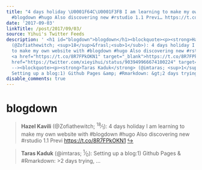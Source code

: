 ```yaml
---
title: "4 days holiday \U0001F64C\U0001F3FB I am learning to make my own website with
  #blogdown #hugo Also discovering new #rstudio 1.1 Previ… https://t.co/8R7FPkOKN1"
date: '2017-09-03'
linkTitle: /post/2017/09/03/
source: Yihui's Twitter Feeds
description: ' <h1 id="blogdown">blogdown</h1><blockquote><p><strong>Hazel Kavili</strong>
  (@Zofiathewitch; <sup>18</sup>&frasl;<sub>1</sub>): 4 days holiday I am learning
  to make my own website with #blogdown #hugo Also discovering new #rstudio 1.1 Previ
  <a href="https://t.co/8R7FPkOKN1" target="_blank">https://t.co/8R7FPkOKN1</a> <a
  href="https://twitter.com/xieyihui/status/903949966674100224" target="_blank">&#8618;</a></p></blockquote><!--
  --><blockquote><p><strong>Taras Kaduk</strong> (@imtaras; <sup>1</sup>&frasl;<sub>0</sub>):
  Setting up a blog:1) Github Pages &amp; #Rmarkdown: &gt;2 days trying, ...'
disable_comments: true
---
```

 <h1 id="blogdown">blogdown</h1><blockquote><p><strong>Hazel Kavili</strong> (@Zofiathewitch; <sup>18</sup>&frasl;<sub>1</sub>): 4 days holiday I am learning to make my own website with #blogdown #hugo Also discovering new #rstudio 1.1 Previ <a href="https://t.co/8R7FPkOKN1" target="_blank">https://t.co/8R7FPkOKN1</a> <a href="https://twitter.com/xieyihui/status/903949966674100224" target="_blank">&#8618;</a></p></blockquote><!-- --><blockquote><p><strong>Taras Kaduk</strong> (@imtaras; <sup>1</sup>&frasl;<sub>0</sub>): Setting up a blog:1) Github Pages &amp; #Rmarkdown: &gt;2 days trying, ...